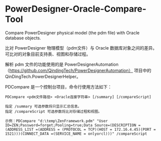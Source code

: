 # PowerDesigner-Oracle-Compare-Tool
Compare PowerDesigner physical model (the pdm file) with Oracle database objects.

比对 PowerDesigner 物理模型（pdm文件）与 Oracle 数据库对象之间的差异。可比对的对象目前支持表、视图和存储过程。

解析 pdm 文件的功能使用的是 PowerDesignerAutomation（https://github.com/QindingTech/PowerDesignerAutomation） 项目中的 QinDingTech.PowerDesignerHelper。

PDCompare 是一个控制台项目，命令行使用方法如下：

    PDCompare <pdm文件路径> <Oracle连接字符串> [/summary] [/compareScript]

    指定 /summary 可选参数将只显示汇总信息。
    指定 /compareScript 可选参数将比对存储过程和视图。

    示例：PDCompare "d:\temp\ZenFramework.pdm" "User ID=ZEN;Password=forget;Pooling=true;Data Source=(DESCRIPTION =(ADDRESS_LIST =(ADDRESS = (PROTOCOL = TCP)(HOST = 172.16.4.45)(PORT = 1521)))(CONNECT_DATA =(SERVICE_NAME = onlyorcl)))" /compareScript
